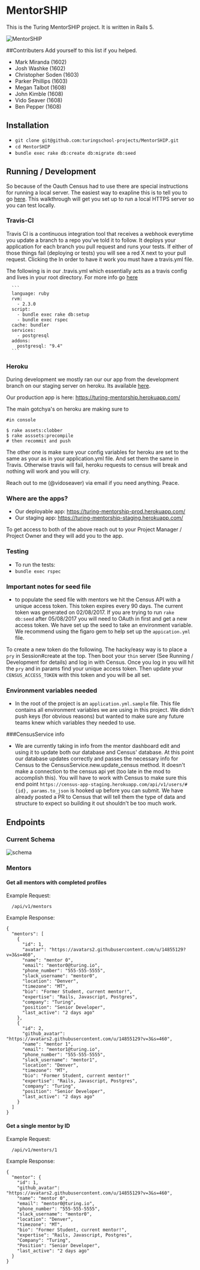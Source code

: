 # MentorSHIP
This is the Turing MentorSHIP project. It is written in Rails 5.

![MentorSHIP](http://i.imgur.com/aJ2znTv.jpg)

##Contributers
Add yourself to this list if you helped.

* Mark Miranda (1602)
* Josh Washke (1602)
* Christopher Soden (1603)
* Parker Phillips (1603)
* Megan Talbot (1608)
* John Kimble (1608)
* Vido Seaver (1608)
* Ben Pepper (1608)

## Installation

* `git clone git@github.com:turingschool-projects/MentorSHIP.git`
* `cd MentorSHIP`
* `bundle exec rake db:create db:migrate db:seed`

## Running / Development

So because of the Oauth Census had to use there are special instructions for running a local server.
The easiest way to exapline this is to tell you to go [here](https://github.com/NZenitram/census_staging_oauth). This walkthrough will get you set up to run a local HTTPS server so you can test locally.

 ### Travis-CI

  Travis CI is a continuous integration tool that receives a webhook everytime you update a branch to a repo you've told it to
  follow. It deploys your application for each branch you pull request and runs your tests. If either of those things fail
  (deploying or tests) you will see a red X next to your pull request. Clicking the  In order to have it work you must have a
  travis.yml file.

  The following is in our .travis.yml which essentially acts as a travis config and lives in your root directory.
  For more info go [here](https://docs.travis-ci.com/user/languages/ruby/)

      ```
      language: ruby
      rvm:
        - 2.3.0
      script:
        - bundle exec rake db:setup
        - bundle exec rspec
      cache: bundler
      services:
        - postgresql
      addons:
        postgresql: "9.4"
      ```
    
   ### Heroku

  During development we mostly ran our our app from the development branch on our staging server on heroku. Its available
  [here](https://dashboard.heroku.com/apps/turing-mentorship-staging). 
  
  Our production app is here: https://turing-mentorship.herokuapp.com/
  
  
  The main gotchya's on heroku are making sure to
  
  ```
  #in console
  
  $ rake assets:clobber
  $ rake asssets:precompile 
  # then recommit and push
  ```
  
  The other one is make sure your config variables for heroku are set to the same as your as in your application.yml file. And
  set them the same in Travis.  Otherwise travis will fail, heroku requests to census will break and nothing will work and you
  will cry.
  
  Reach out to me (@vidoseaver) via email if you need anything. Peace.
  
### Where are the apps?

* Our deployable app: https://turing-mentorship-prod.herokuapp.com/
* Our staging app: https://turing-mentorship-staging.herokuapp.com/

To get access to both of the above reach out to your Project Manager / Project Owner and they will add you to the app.

### Testing

* To run the tests:
* `bundle exec rspec`

### Important notes for seed file
* to populate the seed file with mentors we hit the Census API with a unique access token. This token expires every 90 days. The current token was generated on 02/08/2017. If you are trying to run `rake db:seed` after 05/08/2017 you will need to OAuth in first and get a new access token. We have set up the seed to take an environment variable. We recommend using the figaro gem to help set up the `appication.yml` file.

To create a new token do the following.  The hacky/easy way is to place a `pry` in Session#create at the top. Then boot your `thin` server (See Running / Development for details) and log in with Census. Once you log in you will hit the `pry` and in params find your unique access token. Then update your `CENSUS_ACCESS_TOKEN` with this token and you will be all set.  

### Environment variables needed
* In the root of the project is an `application.yml.sample` file. This file contains all environment variables we are using in this project. We didn't push keys (for obvious reasons) but wanted to make sure any future teams knew which variables they needed to use.

###CensusService info
* We are currently taking in info from the mentor dashboard edit and using it to update both our database and Census' database. At this point our database updates correctly and passes the necessary info for Census to the CensusService.new.update_census method. It doesn't make a connection to the census api yet (too late in the mod to accomplish this). You will have to work with Census to make sure this end point `https://census-app-staging.herokuapp.com/api/v1/users/#{id}, params.to_json` is hooked up before you can submit. We have already posted a PR to Census that will tell them the type of data and structure to expect so building it out shouldn't be too much work.

## Endpoints

### Current Schema
![schema](http://i.imgur.com/1YoEdXA.png)

### Mentors

#### Get all mentors with completed profiles

Example Request:
```
  /api/v1/mentors
```

Example Response:
```
{
  "mentors": [
    {
      "id": 1,
      "avatar": "https://avatars2.githubusercontent.com/u/14855129?v=3&s=460",
      "name": "mentor 0",
      "email": "mentor0@turing.io",
      "phone_number": "555-555-5555",
      "slack_username": "mentor0",
      "location": "Denver",
      "timezone": "MT",
      "bio": "Former Student, current mentor!",
      "expertise": "Rails, Javascript, Postgres",
      "company": "Turing",
      "position": "Senior Developer",
      "last_active": "2 days ago"
    },
    {
      "id": 2,
      "github_avatar": "https://avatars2.githubusercontent.com/u/14855129?v=3&s=460",
      "name": "mentor 1",
      "email": "mentor1@turing.io",
      "phone_number": "555-555-5555",
      "slack_username": "mentor1",
      "location": "Denver",
      "timezone": "MT",
      "bio": "Former Student, current mentor!"
      "expertise": "Rails, Javascript, Postgres",
      "company": "Turing",
      "position": "Senior Developer",
      "last_active": "2 days ago"
    }
  ]
}
```

#### Get a single mentor by ID

Example Request:
```
  /api/v1/mentors/1
```

Example Response:
```
{
  "mentor": {
    "id": 1,
    "github_avatar": "https://avatars2.githubusercontent.com/u/14855129?v=3&s=460",
    "name": "mentor 0",
    "email": "mentor0@turing.io",
    "phone_number": "555-555-5555",
    "slack_username": "mentor0",
    "location": "Denver",
    "timezone": "MT",
    "bio": "Former Student, current mentor!",
    "expertise": "Rails, Javascript, Postgres",
    "Company": "Turing",
    "Position": "Senior Developer",
    "last_active": "2 days ago"
  }
}
```
